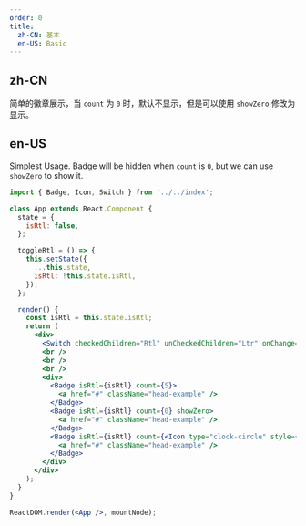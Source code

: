 ```yaml
---
order: 0
title:
  zh-CN: 基本
  en-US: Basic
---
```


## zh-CN

简单的徽章展示，当 `count` 为 `0` 时，默认不显示，但是可以使用 `showZero` 修改为显示。

## en-US

Simplest Usage. Badge will be hidden when `count` is `0`, but we can use `showZero` to show it.

```jsx
import { Badge, Icon, Switch } from '../../index';

class App extends React.Component {
  state = {
    isRtl: false,
  };

  toggleRtl = () => {
    this.setState({
      ...this.state,
      isRtl: !this.state.isRtl,
    });
  };

  render() {
    const isRtl = this.state.isRtl;
    return (
      <div>
        <Switch checkedChildren="Rtl" unCheckedChildren="Ltr" onChange={this.toggleRtl} />
        <br />
        <br />
        <br />
        <div>
          <Badge isRtl={isRtl} count={5}>
            <a href="#" className="head-example" />
          </Badge>
          <Badge isRtl={isRtl} count={0} showZero>
            <a href="#" className="head-example" />
          </Badge>
          <Badge isRtl={isRtl} count={<Icon type="clock-circle" style={{ color: '#f5222d' }} />}>
            <a href="#" className="head-example" />
          </Badge>
        </div>
      </div>
    );
  }
}

ReactDOM.render(<App />, mountNode);
```

<style>
.ant-badge:not(.ant-badge-not-a-wrapper) {
  margin-right: 20px;
}
.head-example {
  width: 42px;
  height: 42px;
  border-radius: 4px;
  background: #eee;
  display: inline-block;
  vertical-align: middle;
}
</style>
